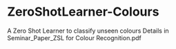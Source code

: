 # ZeroShotLearner-Colours
A Zero Shot Learner to classify unseen colours
Details in Seminar_Paper_ZSL for Colour Recognition.pdf
